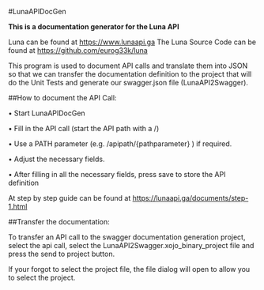 #LunaAPIDocGen

**This is a documentation generator for the Luna API**

Luna can be found at https://www.lunaapi.ga
The Luna Source Code can be found at https://github.com/eurog33k/luna

This program is used to document API calls and translate them into JSON so that we can transfer the documentation definition to the project that will do the Unit Tests and generate our swagger.json file (LunaAPI2Swagger).

##How to document the API Call:

• Start LunaAPIDocGen

• Fill in the API call (start the API path with a /)

• Use a PATH parameter (e.g. /apipath/{pathparameter} ) if required.

• Adjust the necessary fields.

• After filling in all the necessary fields, press save to store the API definition

At step by step guide can be found at https://lunaapi.ga/documents/step-1.html

##Transfer the documentation:

To transfer an API call to the swagger documentation generation project, select the api call, select the LunaAPI2Swagger.xojo_binary_project file and press the send to project button.

If your forgot to select the project file, the file dialog will open to allow you to select the project.